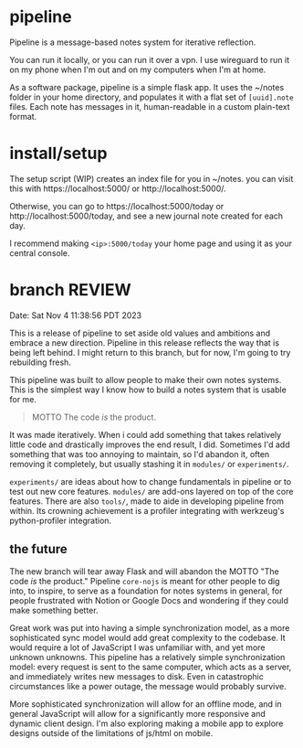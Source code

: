 # pipeline
Pipeline is a message-based notes system for iterative reflection.

You can run it locally, or you can run it over a vpn.
I use wireguard to run it on my phone when I'm out and on my computers when I'm
at home.

As a software package, pipeline is a simple flask app.
It uses the ~/notes folder in your home directory,
and populates it with a flat set of `[uuid].note` files.
Each note has messages in it, human-readable in a custom plain-text format.

# install/setup
The setup script (WIP) creates an index file for you in ~/notes.
you can visit this with https://localhost:5000/ or http://localhost:5000/.

Otherwise, you can go to https://localhost:5000/today or http://localhost:5000/today,
and see a new journal note created for each day.

I recommend making `<ip>:5000/today` your home page and using it as your central
console.

# branch REVIEW

Date: Sat Nov  4 11:38:56 PDT 2023

This is a release of pipeline to set aside old values and ambitions and embrace
a new direction.
Pipeline in this release reflects the way that is being left behind.
I might return to this branch, but for now, I'm going to try rebuilding fresh.

This pipeline was built to allow people to make their own notes systems.
This is the simplest way I know how to build a notes system that is usable for
me.

> MOTTO The code _is_ the product.

It was made iteratively.
When i could add something that takes relatively little code and drastically
improves the end result, I did.
Sometimes I'd add something that was too annoying to maintain, so I'd abandon
it, often removing it completely, but usually stashing it in `modules/` or
`experiments/`.

`experiments/` are ideas about how to change fundamentals in pipeline or to test
out new core features.  `modules/` are add-ons layered on top of the core
features.  There are also `tools/`, made to aide in developing pipeline from
within.  Its crowning achievement is a profiler integrating with werkzeug's
python-profiler integration.

## the future

The new branch will tear away Flask and will abandon the MOTTO "The code _is_
the product."  Pipeline `core-nojs` is meant for other people to dig into, to
inspire, to serve as a foundation for notes systems in general, for people
frustrated with Notion or Google Docs and wondering if they could make something
better.

Great work was put into having a simple synchronization model, as a more
sophisticated sync model would add great complexity to the codebase.  It would
require a lot of JavaScript I was unfamiliar with, and yet more unknown
unknowns.  This pipeline has a relatively simple synchronization model: every
request is sent to the same computer, which acts as a server, and immediately
writes new messages to disk.  Even in catastrophic circumstances like a power
outage, the message would probably survive.

More sophisticated synchronization will allow for an offline mode, and
in general JavaScript will allow for a significantly more responsive and dynamic
client design.  I'm also exploring making a mobile app to explore designs
outside of the limitations of js/html on mobile.
